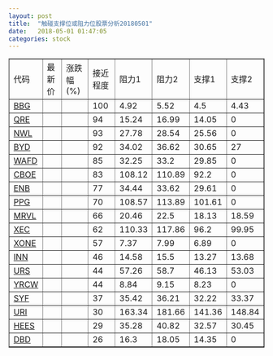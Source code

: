 ```yaml
---
layout: post
title:  "触碰支撑位或阻力位股票分析20180501"
date:   2018-05-01 01:47:05
categories: stock
---
```

<script type="text/javascript">
var stockList = []
stockList.push('gb_bbg');
stockList.push('gb_qre');
stockList.push('gb_nwl');
stockList.push('gb_byd');
stockList.push('gb_wafd');
stockList.push('gb_cboe');
stockList.push('gb_enb');
stockList.push('gb_ppg');
stockList.push('gb_mrvl');
stockList.push('gb_xec');
stockList.push('gb_xone');
stockList.push('gb_inn');
stockList.push('gb_urs');
stockList.push('gb_yrcw');
stockList.push('gb_syf');
stockList.push('gb_uri');
stockList.push('gb_hees');
stockList.push('gb_dbd');
</script>
<table border="1">
 <tr>
 <td>代码</td>
 <td>最新价</td>
 <td>涨跌幅(%)</td>
 <td>接近程度</td>
 <td>阻力1</td>
 <td>阻力2</td>
 <td>支撑1</td>
 <td>支撑2</td>
</tr>
  <tr id="bbg" class="red">
  <td><a href="http://stock.finance.sina.com.cn/usstock/quotes/BBG.html" target="_blank">BBG</a></td><td></td><td></td><td>100</td><td>4.92</td><td>5.52</td><td>4.5</td><td>4.43</td></tr>
  <tr id="qre" class="red">
  <td><a href="http://stock.finance.sina.com.cn/usstock/quotes/QRE.html" target="_blank">QRE</a></td><td></td><td></td><td>94</td><td>15.24</td><td>16.99</td><td>14.05</td><td>0</td></tr>
  <tr id="nwl" class="red">
  <td><a href="http://stock.finance.sina.com.cn/usstock/quotes/NWL.html" target="_blank">NWL</a></td><td></td><td></td><td>93</td><td>27.78</td><td>28.54</td><td>25.56</td><td>0</td></tr>
  <tr id="byd" class="red">
  <td><a href="http://stock.finance.sina.com.cn/usstock/quotes/BYD.html" target="_blank">BYD</a></td><td></td><td></td><td>92</td><td>34.02</td><td>36.62</td><td>30.65</td><td>27</td></tr>
  <tr id="wafd" class="red">
  <td><a href="http://stock.finance.sina.com.cn/usstock/quotes/WAFD.html" target="_blank">WAFD</a></td><td></td><td></td><td>85</td><td>32.25</td><td>33.2</td><td>29.85</td><td>0</td></tr>
  <tr id="cboe" class="red">
  <td><a href="http://stock.finance.sina.com.cn/usstock/quotes/CBOE.html" target="_blank">CBOE</a></td><td></td><td></td><td>83</td><td>108.12</td><td>110.89</td><td>92.2</td><td>0</td></tr>
  <tr id="enb" class="green">
  <td><a href="http://stock.finance.sina.com.cn/usstock/quotes/ENB.html" target="_blank">ENB</a></td><td></td><td></td><td>77</td><td>34.44</td><td>33.62</td><td>29.61</td><td>0</td></tr>
  <tr id="ppg" class="red">
  <td><a href="http://stock.finance.sina.com.cn/usstock/quotes/PPG.html" target="_blank">PPG</a></td><td></td><td></td><td>70</td><td>108.57</td><td>113.89</td><td>101.61</td><td>0</td></tr>
  <tr id="mrvl" class="red">
  <td><a href="http://stock.finance.sina.com.cn/usstock/quotes/MRVL.html" target="_blank">MRVL</a></td><td></td><td></td><td>66</td><td>20.46</td><td>22.5</td><td>18.13</td><td>18.59</td></tr>
  <tr id="xec" class="green">
  <td><a href="http://stock.finance.sina.com.cn/usstock/quotes/XEC.html" target="_blank">XEC</a></td><td></td><td></td><td>62</td><td>110.33</td><td>117.86</td><td>96.2</td><td>99.95</td></tr>
  <tr id="xone" class="green">
  <td><a href="http://stock.finance.sina.com.cn/usstock/quotes/XONE.html" target="_blank">XONE</a></td><td></td><td></td><td>57</td><td>7.37</td><td>7.99</td><td>6.89</td><td>0</td></tr>
  <tr id="inn" class="red">
  <td><a href="http://stock.finance.sina.com.cn/usstock/quotes/INN.html" target="_blank">INN</a></td><td></td><td></td><td>46</td><td>14.58</td><td>15.5</td><td>13.27</td><td>13.68</td></tr>
  <tr id="urs" class="green">
  <td><a href="http://stock.finance.sina.com.cn/usstock/quotes/URS.html" target="_blank">URS</a></td><td></td><td></td><td>44</td><td>57.26</td><td>58.7</td><td>46.13</td><td>53.03</td></tr>
  <tr id="yrcw" class="red">
  <td><a href="http://stock.finance.sina.com.cn/usstock/quotes/YRCW.html" target="_blank">YRCW</a></td><td></td><td></td><td>44</td><td>8.84</td><td>9.15</td><td>8.23</td><td>0</td></tr>
  <tr id="syf" class="green">
  <td><a href="http://stock.finance.sina.com.cn/usstock/quotes/SYF.html" target="_blank">SYF</a></td><td></td><td></td><td>37</td><td>35.42</td><td>36.21</td><td>32.22</td><td>33.37</td></tr>
  <tr id="uri" class="green">
  <td><a href="http://stock.finance.sina.com.cn/usstock/quotes/URI.html" target="_blank">URI</a></td><td></td><td></td><td>30</td><td>163.34</td><td>181.66</td><td>141.36</td><td>148.84</td></tr>
  <tr id="hees" class="green">
  <td><a href="http://stock.finance.sina.com.cn/usstock/quotes/HEES.html" target="_blank">HEES</a></td><td></td><td></td><td>29</td><td>35.28</td><td>40.82</td><td>32.57</td><td>30.45</td></tr>
  <tr id="dbd" class="red">
  <td><a href="http://stock.finance.sina.com.cn/usstock/quotes/DBD.html" target="_blank">DBD</a></td><td></td><td></td><td>26</td><td>16.3</td><td>18.05</td><td>14.35</td><td>0</td></tr>
</table>
